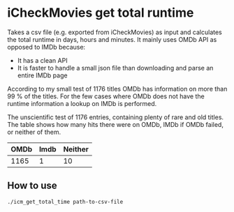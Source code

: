 # iCheckMovies get total runtime
Takes a csv file (e.g. exported from iCheckMovies) as input and calculates the total runtime in days, hours and minutes.
It mainly uses OMDb API as opposed to IMDb because:
* It has a clean API
* It is faster to handle a small json file than downloading and parse an entire IMDb page

According to my small test of 1176 titles OMDb has information on more than 99 % of the titles.
For the few cases where OMDb does not have the runtime information a lookup on IMDb is performed.

The unscientific test of 1176 entries, containing plenty of rare and old titles.
The table shows how many hits there were on OMDb, IMDb if OMDb failed, or neither of them.

| OMDb | Imdb | Neither |
| ---- | ---- | ------- |
| 1165 |     1|       10|

## How to use
`./icm_get_total_time path-to-csv-file`

